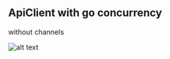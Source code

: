 ## ApiClient with go concurrency
without channels

![alt text](https://miro.medium.com/fit/c/240/240/1*yh90bW8jL4f8pOTZTvbzqw.png)

